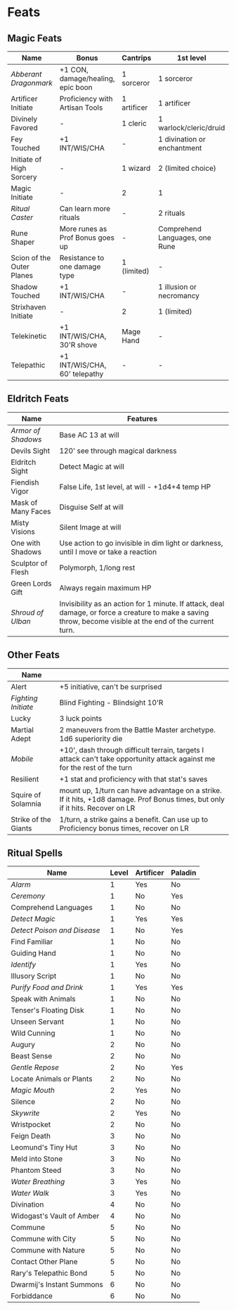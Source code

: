 Feats
=====

Magic Feats
-----------

| Name                      | Bonus                             | Cantrips    | 1st level                      | 2nd level       | Recovery   |
|---------------------------|-----------------------------------|-------------|--------------------------------|-----------------|------------|
| *Abberant Dragonmark*     | +1 CON, damage/healing, epic boon | 1 sorceror  | 1 sorceror                     | -               | Short Rest |
| Artificer Initiate        | Proficiency with Artisan Tools    | 1 artificer | 1 artificer                    | -               | Long Rest  |
| Divinely Favored          | -                                 | 1 cleric    | 1 warlock/cleric/druid         | Augury          | Long Rest  |
| Fey Touched               | +1 INT/WIS/CHA                    | -           | 1 divination or enchantment    | Misty Step      | Long Rest  |
| Initiate of High Sorcery  | -                                 | 1 wizard    | 2 (limited choice)             | -               | Long Rest  |
| Magic Initiate            | -                                 | 2           | 1                              | -               | Long Rest  |
| *Ritual Caster*           | Can learn more rituals            | -           | 2 rituals                      | -               | -          |
| Rune Shaper               | More runes as Prof Bonus goes up  | -           | Comprehend Languages, one Rune | -               | Long Rest  |
| Scion of the Outer Planes | Resistance to one damage type     | 1 (limited) | -                              | -               | -          |
| Shadow Touched            | +1 INT/WIS/CHA                    | -           | 1 illusion or necromancy       | Invisibility    | Long Rest  |
| Strixhaven Initiate       | -                                 | 2           | 1 (limited)                    | -               | Long Rest  |
| Telekinetic               | +1 INT/WIS/CHA, 30'R shove        | Mage Hand   | -                              | -               | -          |
| Telepathic                | +1 INT/WIS/CHA, 60' telepathy     | -           | -                              | Detect Thoughts | Long Rest  |

Eldritch Feats
--------------

| Name               | Features |
|--------------------|----------|
| *Armor of Shadows* | Base AC 13 at will |
| Devils Sight       | 120' see through magical darkness |
| Eldritch Sight     | Detect Magic at will |
| Fiendish Vigor     | False Life, 1st level, at will - +1d4+4 temp HP |
| Mask of Many Faces | Disguise Self at will |
| Misty Visions      | Silent Image at will  |
| One with Shadows   | Use action to go invisible in dim light or darkness, until I move or take a reaction |
| Sculptor of Flesh  | Polymorph, 1/long rest |
| Green Lords Gift   | Always regain maximum HP |
| *Shroud of Ulban*  | Invisibility as an action for 1 minute. If attack, deal damage, or force a creature to make a saving throw, become visible at the end of the current turn. |


Other Feats
-----------

| Name                 |                                   |
|----------------------|-----------------------------------|
| Alert                | +5 initiative, can't be surprised |
| *Fighting Initiate*  | Blind Fighting - Blindsight 10'R  |
| Lucky                | 3 luck points                     |
| Martial Adept        | 2 maneuvers from the Battle Master archetype. 1d6 superiority die |
| *Mobile*             | +10', dash through difficult terrain, targets I attack can't take opportunity attack against me for the rest of the turn |
| Resilient            | +1 stat and proficiency with that stat's saves |
| Squire of Solamnia   | mount up, 1/turn can have advantage on a strike. If it hits, +1d8 damage. Prof Bonus times, but only if it hits. Recover on LR |
| Strike of the Giants | 1/turn, a strike gains a benefit.  Can use up to Proficiency bonus times, recover on LR |

Ritual Spells
-------------

| Name                        | Level | Artificer | Paladin |
|-----------------------------|-------|-----------|---------|
| *Alarm*                     | 1     | Yes       | No      |
| *Ceremony*                  | 1     | No        | Yes     |
| Comprehend Languages        | 1     | No        | No      |
| *Detect Magic*              | 1     | Yes       | Yes     |
| *Detect Poison and Disease* | 1     | No        | Yes     |
| Find Familiar               | 1     | No        | No      |
| Guiding Hand                | 1     | No        | No      |
| *Identify*                  | 1     | Yes       | No      |
| Illusory Script             | 1     | No        | No      |
| *Purify Food and Drink*     | 1     | Yes       | Yes     |
| Speak with Animals          | 1     | No        | No      |
| Tenser's Floating Disk      | 1     | No        | No      |
| Unseen Servant              | 1     | No        | No      |
| Wild Cunning                | 1     | No        | No      |
| Augury                      | 2     | No        | No      |
| Beast Sense                 | 2     | No        | No      |
| *Gentle Repose*             | 2     | No        | Yes     |
| Locate Animals or Plants    | 2     | No        | No      |
| *Magic Mouth*               | 2     | Yes       | No      |
| Silence                     | 2     | No        | No      |
| *Skywrite*                  | 2     | Yes       | No      |
| Wristpocket                 | 2     | No        | No      |
| Feign Death                 | 3     | No        | No      |
| Leomund's Tiny Hut          | 3     | No        | No      |
| Meld into Stone             | 3     | No        | No      |
| Phantom Steed               | 3     | No        | No      |
| *Water Breathing*           | 3     | Yes       | No      |
| *Water Walk*                | 3     | Yes       | No      |
| Divination                  | 4     | No        | No      |
| Widogast's Vault of Amber   | 4     | No        | No      |
| Commune                     | 5     | No        | No      |
| Commune with City           | 5     | No        | No      |
| Commune with Nature         | 5     | No        | No      |
| Contact Other Plane         | 5     | No        | No      |
| Rary's Telepathic Bond      | 5     | No        | No      |
| Dwarmij's Instant Summons   | 6     | No        | No      |
| Forbiddance                 | 6     | No        | No      |